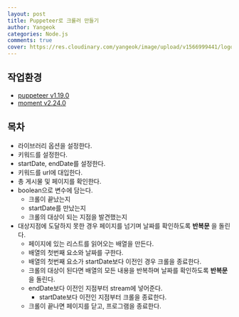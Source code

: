 ```yaml
---
layout: post
title: Puppeteer로 크롤러 만들기
author: Yangeok
categories: Node.js
comments: true
cover: https://res.cloudinary.com/yangeok/image/upload/v1566999441/logo/posts/puppeteer.jpg
---
```


## 작업환경

- [puppeteer v1.19.0](https://www.npmjs.com/package/puppeteer)
- [moment v2.24.0](https://momentjs.com)

## 목차

- 라이브러리 옵션을 설정한다.
- 키워드를 설정한다.
- startDate, endDate를 설정한다.
- 키워드를 url에 대입한다.
- 총 게시물 및 페이지를 확인한다.
- boolean으로 변수에 담는다.
  - 크롤이 끝났는지
  - startDate를 만났는지
  - 크롤의 대상이 되는 지점을 발견했는지
- 대상지점에 도달하지 못한 경우 페이지를 넘기며 날짜를 확인하도록 **반복문** 을 돌린다.
  - 페이지에 있는 리스트를 읽어오는 배열을 만든다.
  - 배열의 첫번째 요소와 날짜를 구한다.
  - 배열의 첫번째 요소가 startDate보다 이전인 경우 크롤을 종료한다.
  - 크롤의 대상이 된다면 배열의 모든 내용을 반복하며 날짜를 확인하도록 **반복문** 을 돌린다.
  - endDate보다 이전인 지점부터 stream에 넣어준다.
    - startDate보다 이전인 지점부터 크롤을 종료한다.
  - 크롤이 끝나면 페이지를 닫고, 프로그램을 종료한다.
